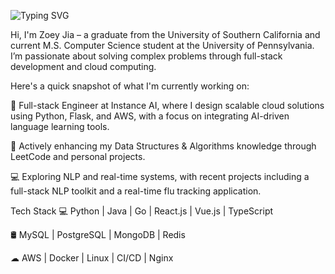 
![Typing SVG](https://readme-typing-svg.demolab.com?font=poppins&pause=1000&color=1976D2&center=true&vCenter=true&lines=%3CHello+World%2C+Zoey+here!%2F%3E)

Hi, I'm Zoey Jia – a graduate from the University of Southern California and current M.S. Computer Science student at the University of Pennsylvania. I’m passionate about solving complex problems through full-stack development and cloud computing.

Here's a quick snapshot of what I'm currently working on: 

🌱 Full-stack Engineer at Instance AI, where I design scalable cloud solutions using Python, Flask, and AWS, with a focus on integrating AI-driven language learning tools.

💼 Actively enhancing my Data Structures & Algorithms knowledge through LeetCode and personal projects.

💻 Exploring NLP and real-time systems, with recent projects including a full-stack NLP toolkit and a real-time flu tracking application.

Tech Stack
💻 Python | Java | Go | React.js | Vue.js | TypeScript

🛢️ MySQL | PostgreSQL | MongoDB | Redis

☁ AWS | Docker | Linux | CI/CD | Nginx
